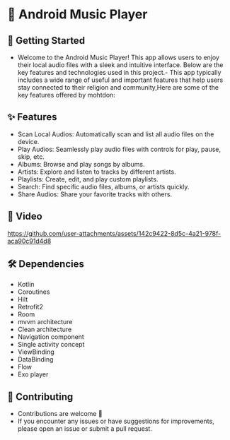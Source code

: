 # 🎵 Android Music Player

## 🚀 Getting Started
- Welcome to the Android Music Player! This app allows users to enjoy their local audio files with a sleek and intuitive interface. Below are the key features and technologies used in this project.- This app typically includes a wide range of useful and important features that help users stay connected to their religion and community,Here are some of the key features offered by mohtdon:
## ✨ Features
- Scan Local Audios: Automatically scan and list all audio files on the device.
- Play Audios: Seamlessly play audio files with controls for play, pause, skip, etc.
- Albums: Browse and play songs by albums.
- Artists: Explore and listen to tracks by different artists.
- Playlists: Create, edit, and play custom playlists.
- Search: Find specific audio files, albums, or artists quickly.
- Share Audios: Share your favorite tracks with others.


## 🎥 Video

https://github.com/user-attachments/assets/142c9422-8d5c-4a21-978f-aca90c91d4d8

## 🛠 Dependencies

- Kotlin
- Coroutines
- Hilt
- Retrofit2
- Room
- mvvm architecture
- Clean architecture
- Navigation component
- Single activity concept
- ViewBinding
- DataBinding
- Flow
- Exo player
  
## 🚨 Contributing

- Contributions are welcome 💜
- If you encounter any issues or have suggestions for improvements, please open an issue or submit a pull request.


